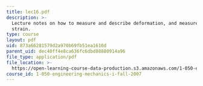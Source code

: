 ```yaml
---
title: lec16.pdf
description: >-
  Lecture notes on how to measure and describe deformation, and measurement of
  strain.
type: course
layout: pdf
uid: 873a66281579d2a970b69fb51ea1610d
parent_uid: dec40ff4e8ca636fc6dbd88880914a96
file_type: application/pdf
file_location: >-
  https://open-learning-course-data-production.s3.amazonaws.com/1-050-engineering-mechanics-i-fall-2007/873a66281579d2a970b69fb51ea1610d_lec16.pdf
course_id: 1-050-engineering-mechanics-i-fall-2007
---
```

